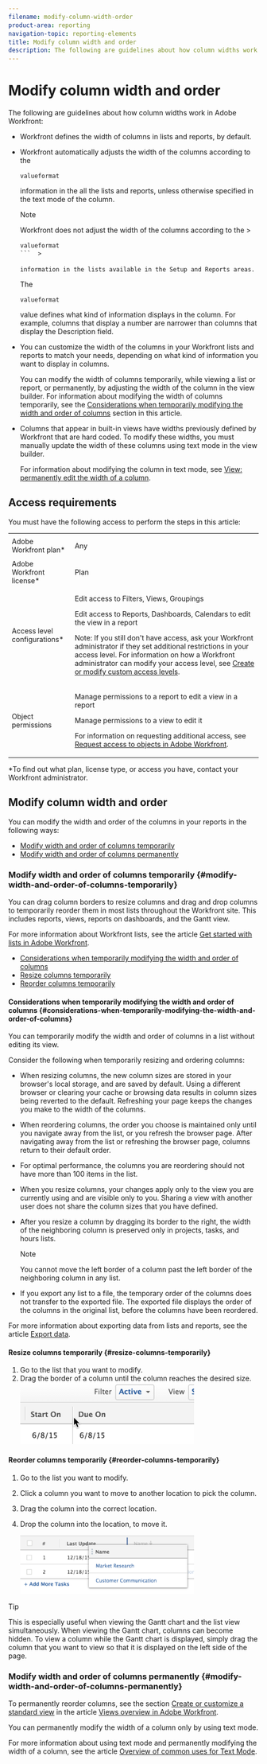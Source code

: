 ```yaml
---
filename: modify-column-width-order
product-area: reporting
navigation-topic: reporting-elements
title: Modify column width and order
description: The following are guidelines about how column widths work in Adobe Workfront:
---
```


# Modify column width and order

The following are guidelines about how column widths work in Adobe Workfront:

* Workfront defines the width of columns in lists and reports, by default.
* Workfront automatically adjusts the width of the columns according to the 

  ```
  valueformat
  ```

  information in the all the lists and reports, unless otherwise specified in the text mode of the column.

  >[!NOTE]
  >
  >Workfront does not adjust the width of the columns according to the   >
  >
  >```  >
  >valueformat
  >```  >
  >
  >information in the lists available in the Setup and Reports areas.

  The 

  ```
  valueformat
  ```

  value defines what kind of information displays in the column. For example, columns that display a number are narrower than columns that display the Description field.

* You can customize the width of the columns in your Workfront lists and reports to match your needs, depending on what kind of information you want to display in columns.

  You can modify the width of columns temporarily, while viewing a list or report, or permanently, by adjusting the width of the column in the view builder. For information about modifying the width of columns temporarily, see the [Considerations when temporarily modifying the width and order of columns](#considerations-when-temporarily-modifying-the-width-and-order-of-columns) section in this article.

* Columns that appear in built-in views have widths previously defined by Workfront that are hard coded. To modify these widths, you must manually update the width of these columns using text mode in the view builder.

  For information about modifying the column in text mode, see [View: permanently edit the width of a column](../../../reports-and-dashboards/reports/custom-view-filter-grouping-samples/view-edit-column-width-permanently.md).

## Access requirements

You must have the following access to perform the steps in this article:

<table cellspacing="0"> 
 <col> 
 <col> 
 <tbody> 
  <tr> 
   <td role="rowheader">Adobe Workfront plan*</td> 
   <td> <p>Any</p> </td> 
  </tr> 
  <tr> 
   <td role="rowheader">Adobe Workfront license*</td> 
   <td> <p>Plan </p> </td> 
  </tr> 
  <tr> 
   <td role="rowheader">Access level configurations*</td> 
   <td> <p>Edit access to Filters, Views, Groupings</p> <p>Edit access to&nbsp;Reports,&nbsp;Dashboards,&nbsp;Calendars to edit the view in a report</p> <p>Note: If you still don't have access, ask your Workfront administrator if they set additional restrictions in your access level. For information on how a Workfront administrator can modify your access level, see <a href="../../../administration-and-setup/add-users/configure-and-grant-access/create-modify-access-levels.md" class="MCXref xref">Create or modify custom access levels</a>.</p> </td> 
  </tr> 
  <tr> 
   <td role="rowheader">Object permissions</td> 
   <td> <p>Manage permissions to a report to edit a view in a report</p> <p>Manage permissions to a view to edit it</p> <p>For information on requesting additional access, see <a href="../../../workfront-basics/grant-and-request-access-to-objects/request-access.md" class="MCXref xref">Request access to objects in Adobe Workfront</a>.</p> </td> 
  </tr> 
 </tbody> 
</table>

&#42;To find out what plan, license type, or access you have, contact your Workfront administrator.

## Modify column width and order

You can modify the width and order of the columns in your reports in the following ways:

* [Modify width and order of columns temporarily](#modify-width-and-order-of-columns-temporarily) 
* [Modify width and order of columns permanently](#modify-width-and-order-of-columns-permanently)

### Modify width and order of columns temporarily {#modify-width-and-order-of-columns-temporarily}

You can drag column borders to resize columns and drag and drop columns to temporarily reorder them in most lists throughout the Workfront site. This includes reports, views, reports on dashboards, and the Gantt view.

For more information about Workfront lists, see the article [Get started with lists in Adobe Workfront](../../../workfront-basics/navigate-workfront/use-lists/view-items-in-a-list.md).

* [Considerations when temporarily modifying the width and order of columns](#considerations-when-temporarily-modifying-the-width-and-order-of-columns) 
* [Resize columns temporarily](#resize-columns-temporarily) 
* [Reorder columns temporarily](#reorder-columns-temporarily)

#### Considerations when temporarily modifying the width and order of columns {#considerations-when-temporarily-modifying-the-width-and-order-of-columns}

You can temporarily modify the width and order of columns in a list without editing its view.

Consider the following when temporarily resizing and ordering columns:

* When resizing columns, the new column sizes are stored in your browser's local storage, and are saved by default. Using a different browser or clearing your cache or browsing data results in column sizes being reverted to the default. Refreshing your page keeps the changes you make to the width of the columns.
* When reordering columns, the order you choose is maintained only until you navigate away from the list, or you refresh the browser page. After navigating away from the list or refreshing the browser page, columns return to their default order.
* For optimal performance, the columns you are reordering should not have more than 100 items in the list.
* When you resize columns, your changes apply only to the view you are currently using and are visible only to you. Sharing a view with another user does not share the column sizes that you have defined.
* After you resize a column by dragging its border to the right, the width of the neighboring column is preserved only in projects, tasks, and hours lists.

  >[!NOTE]
  >
  >You cannot move the left border of a column past the left border of the neighboring column in any list.

* If you export any list to a file, the temporary order of the columns does not transfer to the exported file. The exported file displays the order of the columns in the original list, before the columns have been reordered.

For more information about exporting data from lists and reports, see the article [Export data](../../../reports-and-dashboards/reports/creating-and-managing-reports/export-data.md).

#### Resize columns temporarily {#resize-columns-temporarily}

1. Go to the list that you want to modify.
1. Drag the border of a column until the column reaches the desired size.  
   ![](assets/column-resize-350x124.png)<![CDATA[      ]]>

#### Reorder columns temporarily {#reorder-columns-temporarily}

1. Go to the list you want to modify. 
1. Click a column you want to move to another location to pick the column. 
1. Drag the column into the correct location. 
1. Drop the column into the location, to move it.

   ![](assets/column-reorder-350x118.png)

>[!TIP]
>
>This is especially useful when viewing the Gantt chart and the list view simultaneously. When viewing the Gantt chart, columns can become hidden. To view a column while the Gantt chart is displayed, simply drag the column that you want to view so that it is displayed on the left side of the page.

### Modify width and order of columns permanently {#modify-width-and-order-of-columns-permanently}

To permanently reorder columns, see the section [Create or customize a standard view](../../../reports-and-dashboards/reports/reporting-elements/views-overview.md#customizing-a-standard-view) in the article [Views overview in Adobe Workfront](../../../reports-and-dashboards/reports/reporting-elements/views-overview.md).

You can permanently modify the width of a column only by using text mode.

For more information about using text mode and permanently modifying the width of a column, see the article [Overview of common uses for Text Mode](../../../reports-and-dashboards/reports/text-mode/understand-common-uses-text-mode.md).

